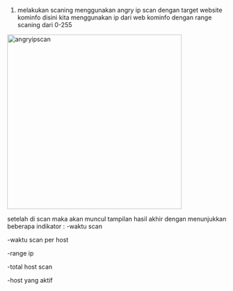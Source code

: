 1. melakukan scaning menggunakan angry ip scan dengan target website kominfo
disini kita menggunakan ip dari web  kominfo dengan range scaning dari 0-255

<img width="401" alt="angryipscan" src="https://github.com/user-attachments/assets/feb5a92e-6c29-408e-8ad9-c0a255758283">


setelah di scan maka akan muncul tampilan hasil akhir dengan menunjukkan beberapa indikator :
-waktu scan

-waktu scan per host

-range ip

-total host scan

-host yang aktif


